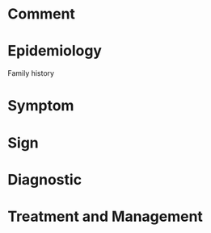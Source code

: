# Comment

# Epidemiology

Family history

# Symptom

# Sign

# Diagnostic

# Treatment and Management
